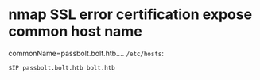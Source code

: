# nmap SSL error certification expose common host name
commonName=passbolt.bolt.htb....
`/etc/hosts`:
```
$IP passbolt.bolt.htb bolt.htb
```
